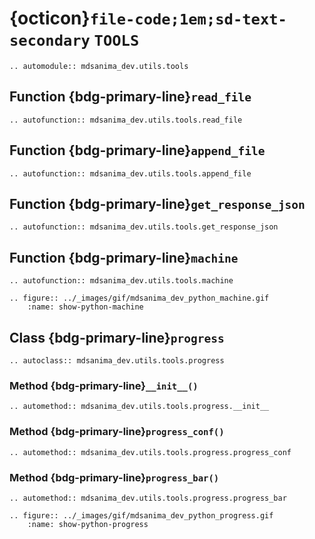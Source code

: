 # {octicon}`file-code;1em;sd-text-secondary` `TOOLS`

```{eval-rst}
.. automodule:: mdsanima_dev.utils.tools
```

## Function {bdg-primary-line}`read_file`

```{eval-rst}
.. autofunction:: mdsanima_dev.utils.tools.read_file
```

## Function {bdg-primary-line}`append_file`

```{eval-rst}
.. autofunction:: mdsanima_dev.utils.tools.append_file
```

## Function {bdg-primary-line}`get_response_json`

```{eval-rst}
.. autofunction:: mdsanima_dev.utils.tools.get_response_json
```

## Function {bdg-primary-line}`machine`

```{eval-rst}
.. autofunction:: mdsanima_dev.utils.tools.machine
```

```{eval-rst}
.. figure:: ../_images/gif/mdsanima_dev_python_machine.gif
    :name: show-python-machine
```

## Class {bdg-primary-line}`progress`

```{eval-rst}
.. autoclass:: mdsanima_dev.utils.tools.progress
```

### Method {bdg-primary-line}`__init__()`

```{eval-rst}
.. automethod:: mdsanima_dev.utils.tools.progress.__init__
```

### Method {bdg-primary-line}`progress_conf()`

```{eval-rst}
.. automethod:: mdsanima_dev.utils.tools.progress.progress_conf
```

### Method {bdg-primary-line}`progress_bar()`

```{eval-rst}
.. automethod:: mdsanima_dev.utils.tools.progress.progress_bar
```

```{eval-rst}
.. figure:: ../_images/gif/mdsanima_dev_python_progress.gif
    :name: show-python-progress
```
